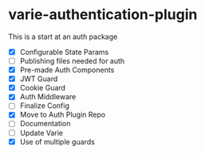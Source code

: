 # varie-authentication-plugin

This is a start at an auth package

- [x] Configurable State Params
- [ ] Publishing files needed for auth
- [x] Pre-made Auth Components
- [x] JWT Guard
- [x] Cookie Guard
- [x] Auth Middleware
- [ ] Finalize Config
- [x] Move to Auth Plugin Repo
- [ ] Documentation
- [ ] Update Varie
- [x] Use of multiple guards
